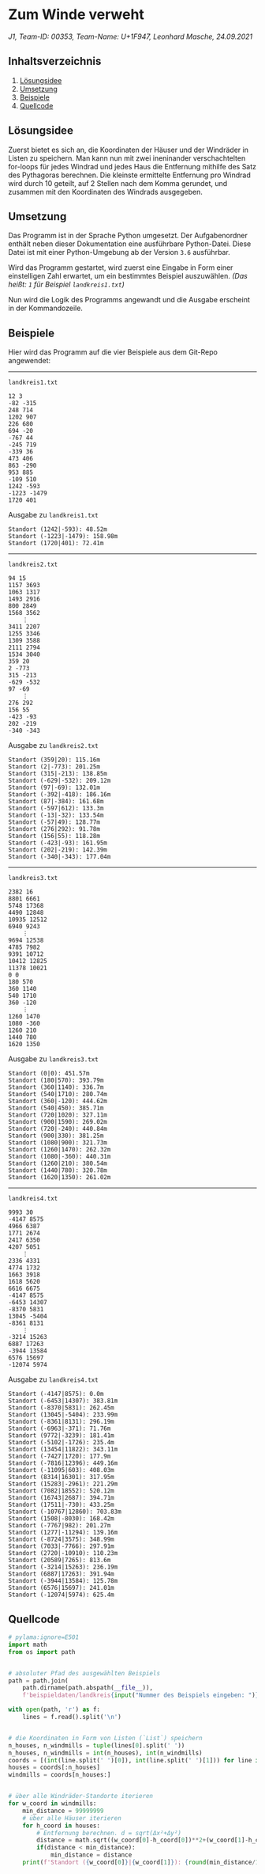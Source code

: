 # Zum Winde verweht

*J1, Team-ID: 00353, Team-Name: U+1F947, Leonhard Masche, 24.09.2021*

## Inhaltsverzeichnis

1. [Lösungsidee](#lösungsidee)
2. [Umsetzung](#umsetzung)
3. [Beispiele](#beispiele)
4. [Quellcode](#quellcode)

## Lösungsidee

Zuerst bietet es sich an, die Koordinaten der Häuser und der Windräder in Listen zu speichern. Man kann nun mit zwei ineninander verschachtelten for-loops für jedes Windrad und jedes Haus die Entfernung mithilfe des Satz des Pythagoras berechnen. Die kleinste ermittelte Entfernung pro Windrad wird durch 10 geteilt, auf 2 Stellen nach dem Komma gerundet, und zusammen mit den Koordinaten des Windrads ausgegeben.

## Umsetzung

Das Programm ist in der Sprache Python umgesetzt. Der Aufgabenordner enthält neben dieser Dokumentation eine ausführbare Python-Datei. Diese Datei ist mit einer Python-Umgebung ab der Version `3.6` ausführbar.

Wird das Programm gestartet, wird zuerst eine Eingabe in Form einer einstelligen Zahl erwartet, um ein bestimmtes Beispiel auszuwählen. *(Das heißt: `1` für Beispiel `landkreis1.txt`)*

Nun wird die Logik des Programms angewandt und die Ausgabe erscheint in der Kommandozeile.

## Beispiele

Hier wird das Programm auf die vier Beispiele aus dem Git-Repo angewendet:

---

`landkreis1.txt`

```
12 3
-82 -315
248 714
1202 907
226 680
694 -20
-767 44
-245 719
-339 36
473 406
863 -290
953 885
-109 510
1242 -593
-1223 -1479
1720 401
```

Ausgabe zu `landkreis1.txt`

```
Standort (1242|-593): 48.52m
Standort (-1223|-1479): 158.98m
Standort (1720|401): 72.41m
```

---

`landkreis2.txt`

```
94 15
1157 3693
1063 1317
1493 2916
800 2849
1568 3562
    ⋮
3411 2207
1255 3346
1309 3588
2111 2794
1534 3040
359 20
2 -773
315 -213
-629 -532
97 -69
    ⋮
276 292
156 55
-423 -93
202 -219
-340 -343
```

Ausgabe zu `landkreis2.txt`

```
Standort (359|20): 115.16m
Standort (2|-773): 201.25m
Standort (315|-213): 138.85m
Standort (-629|-532): 209.12m
Standort (97|-69): 132.01m
Standort (-392|-418): 186.16m
Standort (87|-384): 161.68m
Standort (-597|612): 133.3m
Standort (-13|-32): 133.54m
Standort (-57|49): 128.77m
Standort (276|292): 91.78m
Standort (156|55): 118.28m
Standort (-423|-93): 161.95m
Standort (202|-219): 142.39m
Standort (-340|-343): 177.04m
```

---

`landkreis3.txt`

```
2382 16
8801 6661
5748 17368
4490 12848
10935 12512
6940 9243
    ⋮
9694 12538
4785 7982
9391 10712
10412 12825
11378 10021
0 0
180 570
360 1140
540 1710
360 -120
    ⋮
1260 1470
1080 -360
1260 210
1440 780
1620 1350
```

Ausgabe zu `landkreis3.txt`

```
Standort (0|0): 451.57m
Standort (180|570): 393.79m
Standort (360|1140): 336.7m
Standort (540|1710): 280.74m
Standort (360|-120): 444.62m
Standort (540|450): 385.71m
Standort (720|1020): 327.11m
Standort (900|1590): 269.02m
Standort (720|-240): 440.84m
Standort (900|330): 381.25m
Standort (1080|900): 321.73m
Standort (1260|1470): 262.32m
Standort (1080|-360): 440.31m
Standort (1260|210): 380.54m
Standort (1440|780): 320.78m
Standort (1620|1350): 261.02m
```

---

`landkreis4.txt`

```
9993 30
-4147 8575
4966 6387
1771 2674
2417 6350
4207 5051
    ⋮
2336 4331
4774 1732
1663 3918
1618 5620
6616 6675
-4147 8575
-6453 14307
-8370 5831
13045 -5404
-8361 8131
    ⋮
-3214 15263
6887 17263
-3944 13584
6576 15697
-12074 5974
```

Ausgabe zu `landkreis4.txt`

```
Standort (-4147|8575): 0.0m
Standort (-6453|14307): 383.81m
Standort (-8370|5831): 262.45m
Standort (13045|-5404): 233.99m
Standort (-8361|8131): 296.19m
Standort (-6963|-371): 71.76m
Standort (9772|-3239): 181.41m
Standort (-5102|-1726): 235.4m
Standort (13454|11822): 343.11m
Standort (-7427|1720): 177.9m
Standort (-7816|12396): 449.16m
Standort (-11095|603): 408.03m
Standort (8314|16301): 317.95m
Standort (15283|-2961): 221.29m
Standort (7082|18552): 520.12m
Standort (16743|2687): 394.71m
Standort (17511|-730): 433.25m
Standort (-10767|12860): 703.83m
Standort (1508|-8030): 168.42m
Standort (-7767|982): 201.27m
Standort (1277|-11294): 139.16m
Standort (-8724|3575): 348.99m
Standort (7033|-7766): 297.91m
Standort (2720|-10910): 110.23m
Standort (20589|7265): 813.6m
Standort (-3214|15263): 236.19m
Standort (6887|17263): 391.94m
Standort (-3944|13584): 125.78m
Standort (6576|15697): 241.01m
Standort (-12074|5974): 625.4m
```

## Quellcode

```python
# pylama:ignore=E501
import math
from os import path


# absoluter Pfad des ausgewählten Beispiels
path = path.join(
    path.dirname(path.abspath(__file__)),
    f'beispieldaten/landkreis{input("Nummer des Beispiels eingeben: ")}.txt')

with open(path, 'r') as f:
    lines = f.read().split('\n')


# die Koordinaten in Form von Listen (`List`) speichern
n_houses, n_windmills = tuple(lines[0].split(' '))
n_houses, n_windmills = int(n_houses), int(n_windmills)
coords = [(int(line.split(' ')[0]), int(line.split(' ')[1])) for line in lines[1:n_houses+n_windmills+1]]
houses = coords[:n_houses]
windmills = coords[n_houses:]


# über alle Windräder-Standorte iterieren
for w_coord in windmills:
    min_distance = 99999999
    # über alle Häuser iterieren
    for h_coord in houses:
        # Entfernung berechnen. d = sqrt(Δx²+Δy²)
        distance = math.sqrt((w_coord[0]-h_coord[0])**2+(w_coord[1]-h_coord[1])**2)
        if(distance < min_distance):
            min_distance = distance
    print(f'Standort ({w_coord[0]}|{w_coord[1]}): {round(min_distance/10, 2)}m')
```
